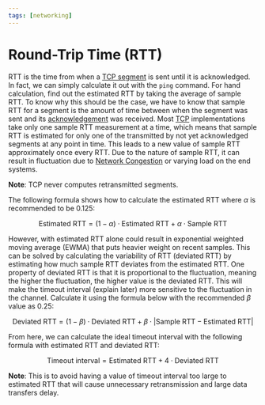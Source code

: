 ```yaml
---
tags: [networking]
---
```


# Round-Trip Time (RTT)

RTT is the time from when a [TCP segment](202206151232.md) is sent until it is
acknowledged. In fact, we can simply calculate it out with the `ping` command.
For hand calculation, find out the estimated RTT by taking the average of sample
RTT. To know why this should be the case, we have to know that sample RTT for a
segment is the amount of time between when the segment was sent and its
[acknowledgement](202303141902.md) was received. Most [TCP](202206151232.md)
implementations take only one sample RTT measurement at a time, which means that
sample RTT is estimated for only one of the transmitted by not yet acknowledged
segments at any point in time. This leads to a new value of sample RTT
approximately once every RTT. Due to the nature of sample RTT, it can result in
fluctuation due to [Network Congestion](202209302043.md) or varying load on the
end systems.

**Note**: TCP never computes retransmitted segments.

The following formula shows how to calculate the estimated RTT where $\alpha$ is
recommended to be 0.125:

$$
\text{Estimated RTT} = (1 - \alpha) \cdot \text{Estimated RTT} + \alpha \cdot
\text{Sample RTT}
$$

However, with estimated RTT alone could result in exponential weighted moving
average (EWMA) that puts heavier weight on recent samples. This can be solved by
calculating the variability of RTT (deviated RTT) by estimating how much sample
RTT deviates from the estimated RTT. One property of deviated RTT is that it is
proportional to the fluctuation, meaning the higher the fluctuation, the higher
value is the deviated RTT. This will make the timeout interval (explain later)
more sensitive to the fluctuation in the channel. Calculate it using the formula
below with the recommended $\beta$ value as 0.25:

$$
\text{Deviated RTT} = (1 - \beta) \cdot \text{Deviated RTT} + \beta \cdot |
\text{Sample RTT} - \text{Estimated RTT}|
$$

From here, we can calculate the ideal timeout interval with the following
formula with estimated RTT and deviated RTT:

$$
\text{Timeout interval} = \text{Estimated RTT} + 4 \cdot \text{Deviated RTT}
$$

**Note**: This is to avoid having a value of timeout interval too large to
estimated RTT that will cause unnecessary retransmission and large data
transfers delay.
